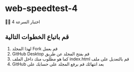 # web-speedtest-4

🏁🏁 4 اختبار السرعة

## قم باتباع الخطوات التالية

1. لهذا المجلد Fork قم بعمل
2. GitHub Desktop قم بفتح المجلد عن طريق
3. كما هو مطلوب منك داخل الملف index.html قم بالتعديل على ملف
4. GitHub بعد انتهائك قم برفع المجلد على حسابك على
